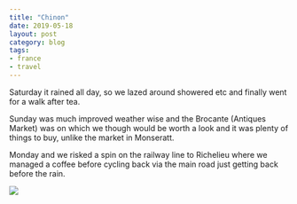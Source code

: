 ```yaml
---
title: "Chinon"
date: 2019-05-18
layout: post
category: blog
tags:
- france
- travel
---
```


Saturday it rained all day, so we lazed around showered etc and finally went for a walk after tea.
<!--more-->
Sunday was much improved weather wise and the Brocante (Antiques Market) was on which we though would be worth a look and it was plenty of things to buy, unlike the market in Monseratt.

Monday and we risked a spin on the railway line to Richelieu where we managed a coffee before cycling back via the main road just getting back before the rain.

 ![](/images/2019/)
